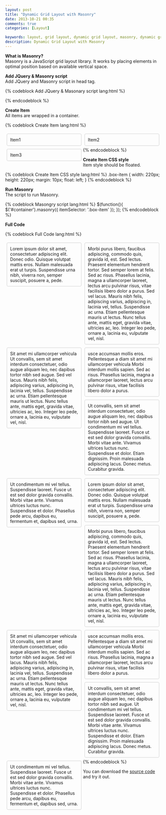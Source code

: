 ```yaml
---
layout: post
title: "Dynamic Grid Layout with Masonry"
date: 2013-10-21 00:35
comments: true
categories: [Layout]

keywords: layout, grid layout, dynamic grid layout, masonry, dynamic grid layout with masonry
description: Dynamic Grid Layout with Masonry
---
```


<p>
  <strong>What is Masonry?</strong><br/>
  Masonry is a JavaScript grid layout library. It works by placing elements in optimal position based on available vertical space.
</p>

<p>
  <strong>Add JQuery & Masonry script</strong><br/>
  Add JQuery and Masonry script in head tag.
</p>

{% codeblock Add JQuery & Masonary script lang:html %}
<script type="text/javascript" src="jquery-1.9.1.js"></script>
<script type="text/javascript" src="masonry.pkgd.js"></script>
{% endcodeblock %}

<p>
  <strong>Create Item</strong><br/>
  All items are wrapped in a container.
</p>

{% codeblock Create Item lang:html %}
<div id="container">
  <div class="box-item">Item1</div>
  <div class="box-item">Item2</div>
  <div class="box-item">Item3</div>
</div>
{% endcodeblock %}

<p>
  <strong>Create Item CSS style</strong><br/>
  Item style should be floated.
</p>

{% codeblock Create Item CSS style lang:html %}
.box-item {
  width: 220px;
  height: 220px;
  margin: 10px;
  float: left;
}
{% endcodeblock %}

<p>
  <strong>Run Masonry</strong><br/>
  The script to run Masonry.
</p>

{% codeblock Masongry script lang:html %}
$(function(){
  $('#container').masonry({
    itemSelector: '.box-item'
  });
});
{% endcodeblock %}

<p>
  <strong>Full Code</strong>
</p>

{% codeblock Full Code lang:html %}
<!doctype html>
<html lang="en">
<head>
  <meta charset="utf-8" />
  <title></title>
  <style type="text/css">
    .box-item {
      width: 220px;
      padding: 10px;
      margin: 5px;
      float: left;
      border: 1px solid #CCC;
      border-radius: 4px;
      -moz-border-radius: 4px;
    }
  </style>
  <script type="text/javascript" src="jquery-1.9.1.js"></script>
  <script type="text/javascript" src="masonry.pkgd.js"></script>
  <script type="text/javascript">
    $(function(){
      $('#container').masonry({
        itemSelector: '.box-item'
      });
    });
  </script>
</head>
<body>
  <div id="container">
    <div class="box-item">
      Lorem ipsum dolor sit amet, consectetuer adipiscing elit. Donec odio. Quisque volutpat mattis eros. Nullam malesuada erat ut turpis. Suspendisse urna nibh, viverra non, semper suscipit, posuere a, pede.
    </div>
    <div class="box-item">
      Morbi purus libero, faucibus adipiscing, commodo quis, gravida id, est. Sed lectus. Praesent elementum hendrerit tortor. Sed semper lorem at felis.
      Sed ac risus. Phasellus lacinia, magna a ullamcorper laoreet, lectus arcu pulvinar risus, vitae facilisis libero dolor a purus. Sed vel lacus. Mauris nibh felis, adipiscing varius, adipiscing in, lacinia vel, tellus. Suspendisse ac urna. Etiam pellentesque mauris ut lectus. Nunc tellus ante, mattis eget, gravida vitae, ultricies ac, leo. Integer leo pede, ornare a, lacinia eu, vulputate vel, nisl.
    </div>
    <div class="box-item">
      Sit amet mi ullamcorper vehicula Ut convallis, sem sit amet interdum consectetuer, odio augue aliquam leo, nec dapibus tortor nibh sed augue. Sed vel lacus. Mauris nibh felis, adipiscing varius, adipiscing in, lacinia vel, tellus. Suspendisse ac urna. Etiam pellentesque mauris ut lectus. Nunc tellus ante, mattis eget, gravida vitae, ultricies ac, leo. Integer leo pede, ornare a, lacinia eu, vulputate vel, nisl.
    </div>
    <div class="box-item">
      usce accumsan mollis eros. Pellentesque a diam sit amet mi ullamcorper vehicula
      Morbi interdum mollis sapien. Sed ac risus. Phasellus lacinia, magna a ullamcorper laoreet, lectus arcu pulvinar risus, vitae facilisis libero dolor a purus.
    </div>
    <div class="box-item">
      Ut convallis, sem sit amet interdum consectetuer, odio augue aliquam leo, nec dapibus tortor nibh sed augue.
      Ut condimentum mi vel tellus. Suspendisse laoreet. Fusce ut est sed dolor gravida convallis. Morbi vitae ante. Vivamus ultrices luctus nunc. Suspendisse et dolor. Etiam dignissim. Proin malesuada adipiscing lacus. Donec metus. Curabitur gravida.
    </div>
    <div class="box-item">
      Ut condimentum mi vel tellus. Suspendisse laoreet. Fusce ut est sed dolor gravida convallis. Morbi vitae ante. Vivamus ultrices luctus nunc. Suspendisse et dolor.
      Phasellus pede arcu, dapibus eu, fermentum et, dapibus sed, urna.
    </div>
    <div class="box-item">
      Lorem ipsum dolor sit amet, consectetuer adipiscing elit. Donec odio. Quisque volutpat mattis eros. Nullam malesuada erat ut turpis. Suspendisse urna nibh, viverra non, semper suscipit, posuere a, pede.
    </div>
    <div class="box-item">
      Morbi purus libero, faucibus adipiscing, commodo quis, gravida id, est. Sed lectus. Praesent elementum hendrerit tortor. Sed semper lorem at felis.
      Sed ac risus. Phasellus lacinia, magna a ullamcorper laoreet, lectus arcu pulvinar risus, vitae facilisis libero dolor a purus. Sed vel lacus. Mauris nibh felis, adipiscing varius, adipiscing in, lacinia vel, tellus. Suspendisse ac urna. Etiam pellentesque mauris ut lectus. Nunc tellus ante, mattis eget, gravida vitae, ultricies ac, leo. Integer leo pede, ornare a, lacinia eu, vulputate vel, nisl.
    </div>
    <div class="box-item">
      Sit amet mi ullamcorper vehicula Ut convallis, sem sit amet interdum consectetuer, odio augue aliquam leo, nec dapibus tortor nibh sed augue. Sed vel lacus. Mauris nibh felis, adipiscing varius, adipiscing in, lacinia vel, tellus. Suspendisse ac urna. Etiam pellentesque mauris ut lectus. Nunc tellus ante, mattis eget, gravida vitae, ultricies ac, leo. Integer leo pede, ornare a, lacinia eu, vulputate vel, nisl.
    </div>
    <div class="box-item">
      usce accumsan mollis eros. Pellentesque a diam sit amet mi ullamcorper vehicula
      Morbi interdum mollis sapien. Sed ac risus. Phasellus lacinia, magna a ullamcorper laoreet, lectus arcu pulvinar risus, vitae facilisis libero dolor a purus.
    </div>
    <div class="box-item">
      Ut convallis, sem sit amet interdum consectetuer, odio augue aliquam leo, nec dapibus tortor nibh sed augue.
      Ut condimentum mi vel tellus. Suspendisse laoreet. Fusce ut est sed dolor gravida convallis. Morbi vitae ante. Vivamus ultrices luctus nunc. Suspendisse et dolor. Etiam dignissim. Proin malesuada adipiscing lacus. Donec metus. Curabitur gravida.
    </div>
    <div class="box-item">
      Ut condimentum mi vel tellus. Suspendisse laoreet. Fusce ut est sed dolor gravida convallis. Morbi vitae ante. Vivamus ultrices luctus nunc. Suspendisse et dolor.
      Phasellus pede arcu, dapibus eu, fermentum et, dapibus sed, urna.
    </div>
  </div>
</body>
</html>
{% endcodeblock %}

<p>
  You can download the <a href="https://github.com/Bunlong/masonry" target="_blank">source code</a> and try it out.
</p>